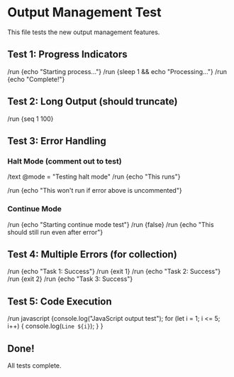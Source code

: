 # Output Management Test

This file tests the new output management features.

## Test 1: Progress Indicators

/run {echo "Starting process..."}
/run {sleep 1 && echo "Processing..."}
/run {echo "Complete!"}

## Test 2: Long Output (should truncate)

/run {seq 1 100}

## Test 3: Error Handling

### Halt Mode (comment out to test)
/text @mode = "Testing halt mode"
/run {echo "This runs"}
<!-- @run {nonexistent-command} -->
/run {echo "This won't run if error above is uncommented"}

### Continue Mode
/run {echo "Starting continue mode test"}
/run {false}
/run {echo "This should still run even after error"}

## Test 4: Multiple Errors (for collection)

/run {echo "Task 1: Success"}
/run {exit 1}
/run {echo "Task 2: Success"} 
/run {exit 2}
/run {echo "Task 3: Success"}

## Test 5: Code Execution

/run javascript {console.log("JavaScript output test");
for (let i = 1; i <= 5; i++) {
  console.log(`Line ${i}`);
}
}

## Done!

All tests complete.